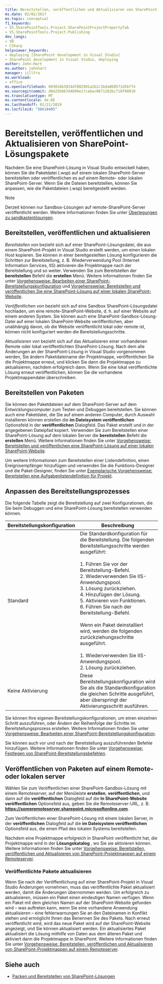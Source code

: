 ```yaml
---
title: Bereitstellen, veröffentlichen und Aktualisieren von SharePoint-Lösungspaketen | Microsoft-Dokumentation
ms.date: 02/02/2017
ms.topic: conceptual
f1_keywords:
- VS.SharePointTools.Project.SharePointProjectPropertyTab
- VS.SharePointTools.Project.Publishing
dev_langs:
- VB
- CSharp
helpviewer_keywords:
- deploying [SharePoint development in Visual Studio]
- SharePoint development in Visual Studio, deploying
author: John-Hart
ms.author: johnhart
manager: jillfra
ms.workload:
- office
ms.openlocfilehash: 093016b3924d7882901a2b2c1bda060571d5bff4
ms.sourcegitcommit: d0425b6b7d4b99e17ca6ac0671282bc718f80910
ms.translationtype: MT
ms.contentlocale: de-DE
ms.lasthandoff: 02/21/2019
ms.locfileid: "56618405"
---
```

# <a name="deploy-publish-and-upgrade-sharepoint-solution-packages"></a>Bereitstellen, veröffentlichen und Aktualisieren von SharePoint-Lösungspakete
  Nachdem Sie eine SharePoint-Lösung in Visual Studio entwickelt haben, können Sie die Paketdatei (.wsp) auf einem lokalen SharePoint-Server bereitstellen oder veröffentlichen es auf einem Remote- oder lokalen SharePoint-Server. Wenn Sie die Dateien bereitstellen, können Sie anpassen, wie die Paketdateien (.wsp) bereitgestellt werden.

> [!NOTE]
>  Derzeit können nur Sandbox-Lösungen auf remote-SharePoint-Server veröffentlicht werden. Weitere Informationen finden Sie unter [Überlegungen zu sandkastenlösungen](../sharepoint/sandboxed-solution-considerations.md).

## <a name="deploy-publish-and-upgrade"></a>Bereitstellen, veröffentlichen und aktualisieren
 *Bereitstellen von* bezieht sich auf einer SharePoint-Lösungsdatei, die aus einem SharePoint-Projekt in Visual Studio erstellt werden, um einen lokalen Host kopieren. Sie können in einer bereitgestellten Lösung konfigurieren die Schritten zur Bereitstellung, z. B. Wiederverwendung Pool (Internet Information Services, IIS) aktivieren die Projektmappe nach der Bereitstellung und so weiter. Verwenden Sie zum Bereitstellen der **bereitstellen** Befehl die **erstellen** Menü. Weitere Informationen finden Sie unter [Vorgehensweise: Bearbeiten einer SharePoint-Bereitstellungskonfiguration](../sharepoint/how-to-edit-a-sharepoint-deployment-configuration.md) und [Vorgehensweise: Bereitstellen und veröffentlichen Sie eine SharePoint-Lösung auf einer lokalen SharePoint-Website](../sharepoint/how-to-deploy-and-publish-a-sharepoint-solution-to-a-local-sharepoint-site.md).

 *Veröffentlichen von* bezieht sich auf eine Sandbox SharePoint-Lösungsdatei hochladen, um eine remote-SharePoint-Website, d. h. auf einer Website auf einem anderen System. Sie können auch eine SharePoint-Sandbox-Lösung-Datei auf einer lokalen SharePoint-Website veröffentlichen, aber unabhängig davon, ob die Website veröffentlicht lokal oder remote ist, können nicht konfiguriert werden die Bereitstellungsschritte.

 *Aktualisieren von* bezieht sich auf das Aktualisieren einer vorhandenen Remote oder lokal veröffentlichten SharePoint-Lösung. Nach dem alle Änderungen an der SharePoint-Lösung in Visual Studio vorgenommen werden, Sie ändern Paketdateiname der Projektmappe, veröffentlichen Sie die Projektmappe erneut, und klicken Sie dann die Projektmappe zu aktualisieren, nachdem erfolgreich dann. Wenn Sie eine lokal veröffentlichte Lösung erneut veröffentlichen, können Sie die vorhandene Projektmappendatei überschreiben.

## <a name="deploy-packages"></a>Bereitstellen von Paketen
 Sie können den Paketdateien auf dem SharePoint-Server auf dem Entwicklungscomputer zum Testen und Debuggen bereitstellen. Sie können auch eine Paketdatei, die Sie auf einem anderen Computer, durch Auswahl installieren können erstellen die **im Dateisystem veröffentlichen** Optionsfeld in der **veröffentlichen** Dialogfeld. Das Paket erstellt und in der angegebenen Dateipfad kopiert. Verwenden Sie zum Bereitstellen einer SharePoint-Lösung auf dem lokalen Server die **bereitstellen** Befehl die **erstellen** Menü. Weitere Informationen finden Sie unter [Vorgehensweise: Bereitstellen und veröffentlichen eine SharePoint-Lösung auf einer lokalen SharePoint-Website](../sharepoint/how-to-deploy-and-publish-a-sharepoint-solution-to-a-local-sharepoint-site.md).

 Um weitere Informationen zum Bereitstellen einer Listendefinition, einen Ereignisempfänger hinzufügen und verwenden Sie die Funktions-Designer und die Paket-Designer, finden Sie unter [Exemplarische Vorgehensweise: Bereitstellen eine Aufgabenlistendefinition für Projekt](../sharepoint/walkthrough-deploying-a-project-task-list-definition.md).

## <a name="customize-the-deployment-process"></a>Anpassen des Bereitstellungsprozesses
 Die folgende Tabelle zeigt die Bereitstellung auf zwei Konfigurationen, die Sie beim Debuggen und eine SharePoint-Lösung bereitstellen verwenden können.

|Bereitstellungskonfiguration|Beschreibung|
|------------------------------|-----------------|
|Standard|Die Standardkonfiguration für die Bereitstellung. Die folgenden Bereitstellungsschritte werden ausgeführt:<br /><br /> 1.  Führen Sie vor der Bereitstellung-Befehl.<br />2.  Wiederverwenden Sie IIS-Anwendungspool.<br />3.  Lösung zurückziehen.<br />4.  Hinzufügen der Lösung.<br />5.  Aktivieren von Funktionen.<br />6.  Führen Sie nach der Bereitstellung-Befehl.<br /><br /> Wenn ein Paket deinstalliert wird, werden die folgenden zurückziehungsschritte ausgeführt.<br /><br /> 1.  Wiederverwenden Sie IIS-Anwendungspool.<br />2.  Lösung zurückziehen.|
|Keine Aktivierung|Diese Bereitstellungskonfiguration wird Sie als die Standardkonfiguration die gleichen Schritte ausgeführt, aber überspringt der Aktivierungsschritt ausführen.|

 Sie können Ihre eigenen Bereitstellungskonfigurationen, um einen einzelnen Schritt auszuführen, oder Ändern der Reihenfolge der Schritte im Bereitstellungsprozess erstellen. Weitere Informationen finden Sie unter [Vorgehensweise: Bearbeiten einer SharePoint-Bereitstellungskonfiguration](../sharepoint/how-to-edit-a-sharepoint-deployment-configuration.md).

 Sie können auch vor und nach der Bereitstellung auszuführenden Befehle hinzufügen. Weitere Informationen finden Sie unter [Vorgehensweise: Festlegen von SharePoint-Bereitstellungsbefehlen](../sharepoint/how-to-set-sharepoint-deployment-commands.md).

## <a name="publish-packages-to-a-remote-or-local-server"></a>Veröffentlichen von Paketen auf einem Remote- oder lokalen server
 Wählen Sie zum Veröffentlichen einer SharePoint-Sandbox-Lösung mit einem Remoteserver, auf der Menüleiste **erstellen**, **veröffentlichen**, und dann auf die **veröffentlichen** Dialogfeld auf die **In SharePoint-Website veröffentlichen** Optionsfeld aus, geben Sie die Remoteserver-URL, z. B. **https://someremoteserver.sharepoint.microsoftonline.com**.

 Zum Veröffentlichen einer SharePoint-Lösung mit einem lokalen Server, in der **veröffentlichen** Dialogfeld auf die **im Dateisystem veröffentlichen** Optionsfeld aus, die einen Pfad des lokalen Systems bereitstellen.

 Nachdem eine Projektmappe erfolgreich in SharePoint veröffentlicht hat, die Projektmappe wird in der **Lösungskatalog** , wo Sie sie aktivieren können. Weitere Informationen finden Sie unter [Vorgehensweise: Bereitstellen, veröffentlichen und Aktualisieren von SharePoint-Projektmappen auf einem Remoteserver](../sharepoint/how-to-deploy-publish-and-upgrade-sharepoint-solutions-on-a-remote-server.md).

### <a name="upgrade-published-packages"></a>Veröffentlichte Pakete aktualisieren
 Wenn Sie nach der Veröffentlichung auf einer SharePoint-Projekt in Visual Studio Änderungen vornehmen, muss das veröffentlichte Paket aktualisiert werden, damit die Änderungen übernommen werden. Um erfolgreich zu aktualisieren, müssen ein Paket einen eindeutigen Namen verfügen. Wenn ein Paket mit dem gleichen Namen auf der SharePoint-Website gefunden wird – was auftreten kann, wenn Sie eine vorhandene Anwendung aktualisieren – eine fehlerwarnungen Sie an den Dateinamen in Konflikt stehen und ermöglicht Ihnen das Benennen Sie des Pakets. Nach erneut veröffentlicht wird, wird das neue Paket wird auf der SharePoint-Website angezeigt, und Sie können aktualisiert werden. Ein aktualisiertes Paket aktualisiert die Lösung mithilfe von Daten aus dem älteren Paket und aktiviert dann die Projektmappe in SharePoint. Weitere Informationen finden Sie unter [Vorgehensweise: Bereitstellen, veröffentlichen und Aktualisieren von SharePoint-Projektmappen auf einem Remoteserver](../sharepoint/how-to-deploy-publish-and-upgrade-sharepoint-solutions-on-a-remote-server.md).

## <a name="see-also"></a>Siehe auch
- [Packen und Bereitstellen von SharePoint-Lösungen](../sharepoint/packaging-and-deploying-sharepoint-solutions.md)
